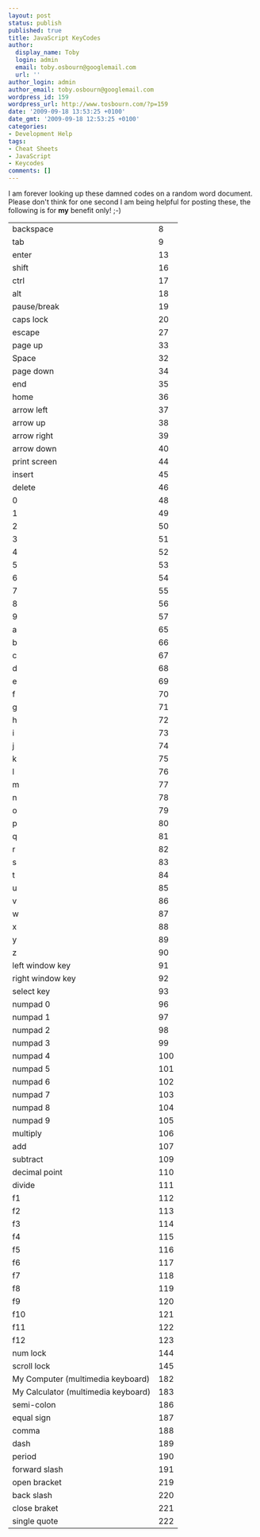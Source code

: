 ```yaml
---
layout: post
status: publish
published: true
title: JavaScript KeyCodes
author:
  display_name: Toby
  login: admin
  email: toby.osbourn@googlemail.com
  url: ''
author_login: admin
author_email: toby.osbourn@googlemail.com
wordpress_id: 159
wordpress_url: http://www.tosbourn.com/?p=159
date: '2009-09-18 13:53:25 +0100'
date_gmt: '2009-09-18 12:53:25 +0100'
categories:
- Development Help
tags:
- Cheat Sheets
- JavaScript
- Keycodes
comments: []
---
```

<p>I am forever looking up these damned codes on a random word document.  Please don't think for one second I am being helpful for posting these, the following is for <strong>my</strong> benefit only! ;-)</p>
<table style="width: 600px; height: 2640px;" border="0" cellspacing="5" cellpadding="2">
<tbody>
<tr>
<td>backspace</td>
<td>8</td>
</tr>
<tr>
<td>tab</td>
<td>9</td>
</tr>
<tr>
<td>enter</td>
<td>13</td>
</tr>
<tr>
<td>shift</td>
<td>16</td>
</tr>
<tr>
<td>ctrl</td>
<td>17</td>
</tr>
<tr>
<td>alt</td>
<td>18</td>
</tr>
<tr>
<td>pause/break</td>
<td>19</td>
</tr>
<tr>
<td>caps lock</td>
<td>20</td>
</tr>
<tr>
<td>escape</td>
<td>27</td>
</tr>
<tr>
<td>page up</td>
<td>33</td>
</tr>
<tr>
<td>Space</td>
<td>32</td>
</tr>
<tr>
<td>page down</td>
<td>34</td>
</tr>
<tr>
<td>end</td>
<td>35</td>
</tr>
<tr>
<td>home</td>
<td>36</td>
</tr>
<tr>
<td>arrow left</td>
<td>37</td>
</tr>
<tr>
<td>arrow up</td>
<td>38</td>
</tr>
<tr>
<td>arrow right</td>
<td>39</td>
</tr>
<tr>
<td>arrow down</td>
<td>40</td>
</tr>
<tr>
<td>print screen</td>
<td>44</td>
</tr>
<tr>
<td>insert</td>
<td>45</td>
</tr>
<tr>
<td>delete</td>
<td>46</td>
</tr>
<tr>
<td>0</td>
<td>48</td>
</tr>
<tr>
<td>1</td>
<td>49</td>
</tr>
<tr>
<td>2</td>
<td>50</td>
</tr>
<tr>
<td>3</td>
<td>51</td>
</tr>
<tr>
<td>4</td>
<td>52</td>
</tr>
<tr>
<td>5</td>
<td>53</td>
</tr>
<tr>
<td>6</td>
<td>54</td>
</tr>
<tr>
<td>7</td>
<td>55</td>
</tr>
<tr>
<td>8</td>
<td>56</td>
</tr>
<tr>
<td>9</td>
<td>57</td>
</tr>
<tr>
<td>a</td>
<td>65</td>
</tr>
<tr>
<td>b</td>
<td>66</td>
</tr>
<tr>
<td>c</td>
<td>67</td>
</tr>
<tr>
<td>d</td>
<td>68</td>
</tr>
<tr>
<td>e</td>
<td>69</td>
</tr>
<tr>
<td>f</td>
<td>70</td>
</tr>
<tr>
<td>g</td>
<td>71</td>
</tr>
<tr>
<td>h</td>
<td>72</td>
</tr>
<tr>
<td>i</td>
<td>73</td>
</tr>
<tr>
<td>j</td>
<td>74</td>
</tr>
<tr>
<td>k</td>
<td>75</td>
</tr>
<tr>
<td>l</td>
<td>76</td>
</tr>
<tr>
<td>m</td>
<td>77</td>
</tr>
<tr>
<td>n</td>
<td>78</td>
</tr>
<tr>
<td>o</td>
<td>79</td>
</tr>
<tr>
<td>p</td>
<td>80</td>
</tr>
<tr>
<td>q</td>
<td>81</td>
</tr>
<tr>
<td>r</td>
<td>82</td>
</tr>
<tr>
<td>s</td>
<td>83</td>
</tr>
<tr>
<td>t</td>
<td>84</td>
</tr>
<tr>
<td>u</td>
<td>85</td>
</tr>
<tr>
<td>v</td>
<td>86</td>
</tr>
<tr>
<td>w</td>
<td>87</td>
</tr>
<tr>
<td>x</td>
<td>88</td>
</tr>
<tr>
<td>y</td>
<td>89</td>
</tr>
<tr>
<td>z</td>
<td>90</td>
</tr>
<tr>
<td>left window key</td>
<td>91</td>
</tr>
<tr>
<td>right window key</td>
<td>92</td>
</tr>
<tr>
<td>select key</td>
<td>93</td>
</tr>
<tr>
<td>numpad 0</td>
<td>96</td>
</tr>
<tr>
<td>numpad 1</td>
<td>97</td>
</tr>
<tr>
<td>numpad 2</td>
<td>98</td>
</tr>
<tr>
<td>numpad 3</td>
<td>99</td>
</tr>
<tr>
<td>numpad 4</td>
<td>100</td>
</tr>
<tr>
<td>numpad 5</td>
<td>101</td>
</tr>
<tr>
<td>numpad 6</td>
<td>102</td>
</tr>
<tr>
<td>numpad 7</td>
<td>103</td>
</tr>
<tr>
<td>numpad 8</td>
<td>104</td>
</tr>
<tr>
<td>numpad 9</td>
<td>105</td>
</tr>
<tr>
<td>multiply</td>
<td>106</td>
</tr>
<tr>
<td>add</td>
<td>107</td>
</tr>
<tr>
<td>subtract</td>
<td>109</td>
</tr>
<tr>
<td>decimal point</td>
<td>110</td>
</tr>
<tr>
<td>divide</td>
<td>111</td>
</tr>
<tr>
<td>f1</td>
<td>112</td>
</tr>
<tr>
<td>f2</td>
<td>113</td>
</tr>
<tr>
<td>f3</td>
<td>114</td>
</tr>
<tr>
<td>f4</td>
<td>115</td>
</tr>
<tr>
<td>f5</td>
<td>116</td>
</tr>
<tr>
<td>f6</td>
<td>117</td>
</tr>
<tr>
<td>f7</td>
<td>118</td>
</tr>
<tr>
<td>f8</td>
<td>119</td>
</tr>
<tr>
<td>f9</td>
<td>120</td>
</tr>
<tr>
<td>f10</td>
<td>121</td>
</tr>
<tr>
<td>f11</td>
<td>122</td>
</tr>
<tr>
<td>f12</td>
<td>123</td>
</tr>
<tr>
<td>num lock</td>
<td>144</td>
</tr>
<tr>
<td>scroll lock</td>
<td>145</td>
</tr>
<tr>
<td>My Computer (multimedia keyboard)</td>
<td>182</td>
</tr>
<tr>
<td>My Calculator (multimedia keyboard)</td>
<td>183</td>
</tr>
<tr>
<td>semi-colon</td>
<td>186</td>
</tr>
<tr>
<td>equal sign</td>
<td>187</td>
</tr>
<tr>
<td>comma</td>
<td>188</td>
</tr>
<tr>
<td>dash</td>
<td>189</td>
</tr>
<tr>
<td>period</td>
<td>190</td>
</tr>
<tr>
<td>forward slash</td>
<td>191</td>
</tr>
<tr>
<td>open bracket</td>
<td>219</td>
</tr>
<tr>
<td>back slash</td>
<td>220</td>
</tr>
<tr>
<td>close braket</td>
<td>221</td>
</tr>
<tr>
<td>single quote</td>
<td>222</td>
</tr>
</tbody>
</table>
